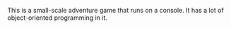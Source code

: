 This is a small-scale adventure game that runs on a console. It has a lot of object-oriented programming in it.
